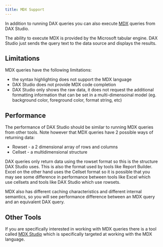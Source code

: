 ```yaml
---
title: MDX Support
---
```


In addition to running DAX queries you can also execute [MDX](https://learn.microsoft.com/en-us/sql/mdx/mdx-language-reference-mdx?view=sql-server-ver16) queries from DAX Studio.

The ability to execute MDX is provided by the Microsoft tabular engine. DAX Studio just sends the query text to the data source and displays the results.

## Limitations

MDX queries have the following limitations:
* the syntax highlighting does not support the MDX language
* DAX Studio does not provide MDX code completion
* DAX Studio only shows the raw data, it does not request the additional formatting information that can be set in a multi-dimensoinal model (eg. background color, foreground color, format string, etc)

## Performance

The performance of DAX Studio should be similar to running MDX queries from other tools. Note however that MDX queries have 2 possible ways of returning data:
* Rowset - a 2 dimensional array of rows and columns
* Cellset - a multidimensional structure

DAX queries only return data using the rowset format so this is the structure DAX Studio uses. This is also the format used by tools like Report Builder. Excel on the other hand uses the Cellset format so it is possible that you may see some difference in performance between tools like Excel which use cellsets and tools like DAX Studio which use rowsets.

MDX also has different caching characteristics and different internal semantics, so you will see performance difference between an MDX query and an equivalent DAX query.

## Other Tools

If you are specifically interested in working with MDX queries there is a tool called [MDX Studio](https://www.sqlbi.com/tools/mdx-studio/) which is specifically targeted at working with the MDX language.
